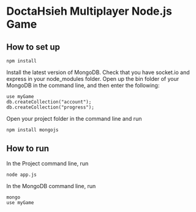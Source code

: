 # DoctaHsieh Multiplayer Node.js Game

## How to set up

```aidl
npm install
```
Install the latest version of MongoDB. 
Check that you have socket.io and express in your node_modules folder.
Open up the bin folder of your MongoDB in the command line, and then enter the following:

```
use myGame
db.createCollection("account");
db.createCollection("progress");
```

Open your project folder in the command line and run 
```
npm install mongojs
```

## How to run
In the Project command line, run
```
node app.js
``` 
In the MongoDB command line, run 
```
mongo
use myGame
```
